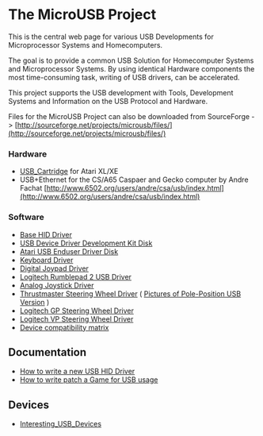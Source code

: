 # The MicroUSB Project  
  
This is the central web page for various USB Developments for Microprocessor Systems and Homecomputers.  
  
The goal is to provide a common USB Solution for Homecomputer Systems and Microprocessor Systems. By using identical Hardware components the most time-consuming task, writing of USB drivers, can be accelerated.  
  
This project supports the USB development with Tools, Development Systems and Information on the USB Protocol and Hardware.  
  
Files for the MicroUSB Project can also be downloaded from SourceForge -> [http://sourceforge.net/projects/microusb/files/](http://sourceforge.net/projects/microusb/files/)  
  
### Hardware  
  
- [USB_Cartridge](../USB_Cartridge/index.md) for Atari XL/XE  
- USB+Ethernet for the CS/A65 Caspaer and Gecko computer by Andre Fachat [http://www.6502.org/users/andre/csa/usb/index.html](http://www.6502.org/users/andre/csa/usb/index.html)  
  
### Software  
  
- [Base HID Driver](../BaseHIDDriver/index.md)  
- [USB Device Driver Development Kit Disk](https://sourceforge.net/project/showfiles.php?group_id=111428&package_id=120826)  
- [Atari USB Enduser Driver Disk](../AtariEnduserDriverDisk/index.md)  
- [Keyboard Driver](../Atari_USB_Keyboard_Driver/index.md)  
- [Digital Joypad Driver](../Digital_Joypad_Driver/index.md)  
- [Logitech Rumblepad 2 USB Driver](../JoypadRumblePadTwoUsb/index.md)  
- [Analog Joystick Driver](../AtariAnalogJoystickDriver/index.md)  
- [Thrustmaster Steering Wheel Driver](../USB_Steering_Wheel_Driver/index.md) ( [Pictures of Pole-Position USB Version](../ProjUSBCartAtariWheelPolePosPics/index.md) )  
- [Logitech GP Steering Wheel Driver](../Logitech_Formula_GP_USB_Wheel_Driver/index.md)  
- [Logitech VP Steering Wheel Driver](../Logitech_Formula_VF_USB_Wheel_Driver/index.md)  
- [Device compatibility matrix](../DeviceMatrix/index.md)  
  
## Documentation  
  
- [How to write a new USB HID Driver](../How_to_write_a_USB_Driver/index.md)  
- [How to write patch a Game for USB usage](../How_to_patch_a_game_for_USB_Usage/index.md)  
  
## Devices  
  
- [Interesting_USB_Devices](../Interesting_USB_Devices/index.md)  
